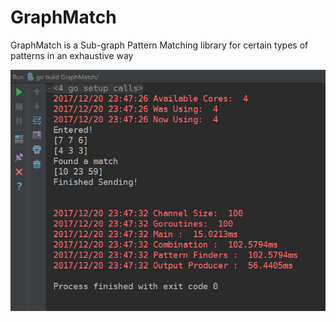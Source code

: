 # GraphMatch
GraphMatch is a Sub-graph Pattern Matching library for certain types of patterns in an exhaustive way

![Output](/img/output.png)
